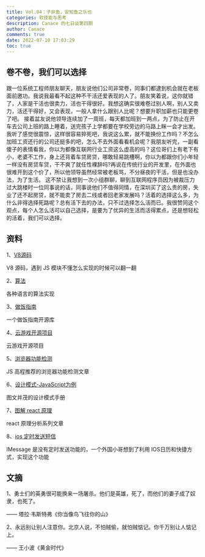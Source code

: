 ```yaml
---
title: Vol.04：子非鱼，安知鱼之乐也
categories: 软技能与思考
description: Canace 的七日谈第四期
author: Canace
comments: true
date: 2022-07-10 17:03:29
toc: true
---
```

## 卷不卷，我们可以选择

跟一位系统工程师朋友聊天，朋友说他们公司非常卷，同事们都逮到机会就在老板面前邀功。我说我最看不起这种不干活还爱表现的人了。朋友笑着说，这你就错了，人家是干活也很卖力，活也干得很好。我想这确实很难卷过别人啊，别人又卖力，活还干得好，又会表现，一般人拿什么跟别人比呢？想要升职加薪也只能更卷了吧。
接着盆友说他领导连续加了一周班，每天都加班到一两点，为了防止在开车去公司上班的路上睡着，送完孩子上学都要在学校旁边的马路上眯一会才出发。我听了感觉很震惊，这样很容易猝死吧，我说这么累，就不能换份工作吗？不怎么加班工资还行的公司还挺多的吧，怎么不去外面看看机会呢？我朋友听完，一副看傻子的表情看我，你以为都像互联网行业工资这么虚高的吗？这位哥们上有老下有小，老婆不工作，身上还背着车贷房贷，哪敢轻易跳槽啊，你以为都跟你们小年轻一样没有房贷车贷，干不爽了就任性裸辞吗?再说在传统行业的开发里，在外面也很难开到这个价了，所以他领导虽然经常被老板骂，不分昼夜的干活，但是也没办法，为了生活。
这不禁让我想到一次小组群聊，聊到互联网程序员因为被裁压力过大跳楼时一位同事说的话，同事说他们不值得同情，在深圳买了这么贵的房，失业了还不起房贷，就不能卖了房去二线或者回老家发展吗？活着的选择这么多，为什么非得选择死路呢？总有活下去的办法，只不过选择怎么活而已。我很赞同这个观点，每个人怎么活可以自己选择，是要为了优异的生活而活得累点，还是想轻松的活着，我们可以选择。

## 资料

1、[V8源码](https://github.com/v8/v8/tree/cd81dd6d740ff82a1abbc68615e8769bd467f91e)

V8 源码，遇到 JS 模块不懂怎么实现的时候可以翻一翻

2、[算法](https://the-algorithms.com/)

各种语言的算法实现

3、[做饭指南](https://github.com/Anduin2017/HowToCook)

一个做饭指南开源库

4、[云游戏开源项目](https://github.com/giongto35/cloud-morph)

云游戏开源项目

5、[浏览器功能检测](http://peter.michaux.ca/articles/feature-detection-state-of-the-art-browser-scripting)

JS 高程推荐的浏览器功能检测文章

6、[设计模式-JavaScript为例](https://www.patterns.dev/posts/)

图文并茂的设计模式手册

7、[图解 react 原理](https://github.com/7kms/react-illustration-series)

react 原理分析系列文章

8、[ios 定时发送短信](http://caleb.software/posts/ios-delayed-messages.html)

IMessage 是没有定时发送功能的，一个外国小哥想到了利用 IOS日历和快捷方式，实现这个功能

## 文摘

1、勇士们的英勇很可能换来一场屠杀。他们是英雄，死了，而他们的妻子成了奴隶，也死了。

—— 塔拉·韦斯特弗《你当像鸟飞往你的山》

2、永远别让别人注意你。北京人说，不怕贼偷，就怕贼惦记。你千万别让人惦记上。

—— 王小波《黄金时代》
